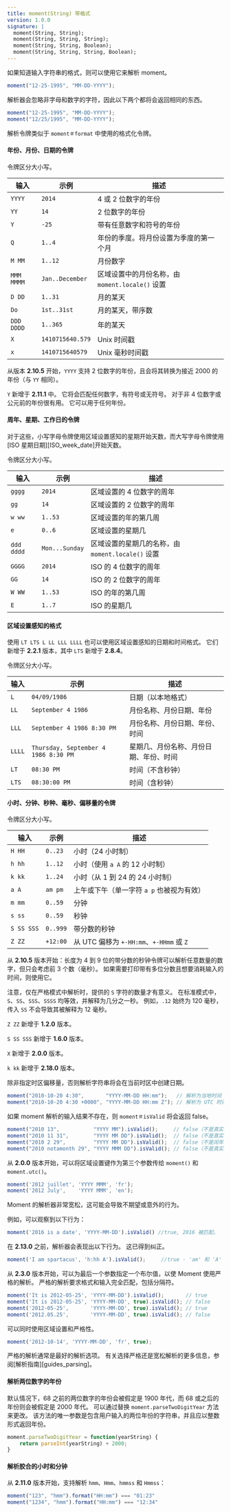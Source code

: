 ```yaml
---
title: moment(String) 带格式
version: 1.0.0
signature: |
  moment(String, String);
  moment(String, String, String);
  moment(String, String, Boolean);
  moment(String, String, String, Boolean);
---
```



如果知道输入字符串的格式，则可以使用它来解析 moment。

```javascript
moment("12-25-1995", "MM-DD-YYYY");
```

解析器会忽略非字母和数字的字符，因此以下两个都将会返回相同的东西。

```javascript
moment("12-25-1995", "MM-DD-YYYY");
moment("12/25/1995", "MM-DD-YYYY");
```

解析令牌类似于 `moment＃format` 中使用的格式化令牌。

#### 年份、月份、日期的令牌

令牌区分大小写。

| 输入       | 示例          | 描述 |
| ----------- | ---------------- | ----------- |
| `YYYY`      | `2014`           | 4 或 2 位数字的年份 |
| `YY`        | `14`             | 2 位数字的年份 |
| `Y`         | `-25`            | 带有任意数字和符号的年份 |
| `Q`         | `1..4`           | 年份的季度。将月份设置为季度的第一个月 |
| `M MM`      | `1..12`          | 月份数字 |
| `MMM MMMM`  | `Jan..December`  | 区域设置中的月份名称，由 `moment.locale()` 设置 |
| `D DD`      | `1..31`          | 月的某天 |
| `Do`        | `1st..31st`      | 月的某天，带序数 |
| `DDD DDDD`  | `1..365`         | 年的某天 |
| `X`         | `1410715640.579` | Unix 时间戳 |
| `x`         | `1410715640579`  | Unix 毫秒时间戳 |

从版本 **2.10.5** 开始，`YYYY` 支持 2 位数字的年份，且会将其转换为接近 2000 的年份（与 `YY` 相同）。

`Y` 新增于 **2.11.1** 中。 
它将会匹配任何数字，有符号或无符号。 
对于非 4 位数字或公元前的年份很有用。 
它可以用于任何年份。


#### 周年、星期、工作日的令牌

对于这些，小写字母令牌使用区域设置感知的星期开始天数，而大写字母令牌使用 [ISO 星期日期][ISO_week_date]开始天数。

令牌区分大小写。

| 输入       | 示例          | 描述 |
| ----------- | ---------------- | ----------- |
| `gggg`      | `2014`           | 区域设置的 4 位数字的周年 |
| `gg`        | `14`             | 区域设置的 2 位数字的周年 |
| `w ww`      | `1..53`          | 区域设置的年的第几周 |
| `e`         | `0..6`           | 区域设置的星期几 |
| `ddd dddd`  | `Mon...Sunday`   | 区域设置的星期几的名称，由 `moment.locale()` 设置 |
| `GGGG`      | `2014`           | ISO 的 4 位数字的周年 |
| `GG`        | `14`             | ISO 的 2 位数字的周年 |
| `W WW`      | `1..53`          | ISO 的年的第几周 |
| `E`         | `1..7`           | ISO 的星期几 |


#### 区域设置感知的格式

使用 `LT LTS L LL LLL LLLL` 也可以使用区域设置感知的日期和时间格式。 
它们新增于 **2.2.1** 版本，其中 `LTS` 新增于 **2.8.4**。

令牌区分大小写。

| 输入          | 示例                               | 描述 |
| -------------- | ------------------------------------- | ----------- |
| `L`            | `04/09/1986`                          | 日期（以本地格式） |
| `LL`           | `September 4 1986`                    | 月份名称、月份日期、年份
| `LLL`          | `September 4 1986 8:30 PM`            | 月份名称、月份日期、年份、时间 |
| `LLLL`         | `Thursday, September 4 1986 8:30 PM`  | 星期几、月份名称、月份日期、年份、时间	 |
| `LT`           | `08:30 PM`                            | 时间（不含秒钟） |
| `LTS`          | `08:30:00 PM`                         | 时间（含秒钟） |

#### 小时、分钟、秒种、毫秒、偏移量的令牌

令牌区分大小写。

| 输入          | 示例  | 描述 |
| -------------- | -------- | ----------- |
| `H HH`         | `0..23`  | 小时（24 小时制） |
| `h hh`         | `1..12`  | 小时（使用 `a A` 的 12 小时制） |
| `k kk`         | `1..24`  | 小时（从 1 到 24 的 24 小时制） |
| `a A`          | `am pm`  | 上午或下午（单一字符 `a p` 也被视为有效） |
| `m mm`         | `0..59`  | 分钟 |
| `s ss`         | `0..59`  | 秒钟 |
| `S SS SSS`     | `0..999` | 带分数的秒钟 |
| `Z ZZ`         | `+12:00` | 从 UTC 偏移为 `+-HH:mm`、`+-HHmm` 或 `Z` |

从 **2.10.5** 版本开始：长度为 4 到 9 位的带分数的秒钟令牌可以解析任意数量的数字，但只会考虑前 3 个数（毫秒）。 
如果需要打印带有多位分数且想要消耗输入的时间，则使用它。

注意，仅在严格模式中解析时，提供的 `S` 字符的数量才有意义。 
在标准模式中，`S`、`SS`、`SSS`、`SSSS` 均等效，并解释为几分之一秒。 
例如，`.12` 始终为 120 毫秒，传入 `SS` 不会导致其被解释为 12 毫秒。

`Z ZZ` 新增于 **1.2.0** 版本。

`S SS SSS` 新增于 **1.6.0** 版本。

`X` 新增于 **2.0.0** 版本。

`k kk` 新增于 **2.18.0** 版本。

除非指定时区偏移量，否则解析字符串将会在当前时区中创建日期。

```js
moment("2010-10-20 4:30",       "YYYY-MM-DD HH:mm");   // 解析为当地时间 4:30。
moment("2010-10-20 4:30 +0000", "YYYY-MM-DD HH:mm Z"); // 解析为 UTC 时间 4:30。
```

如果 moment 解析的输入结果不存在，则 `moment＃isValid` 将会返回 false。

```js
moment("2010 13",           "YYYY MM").isValid();     // false（不是真实的月份）
moment("2010 11 31",        "YYYY MM DD").isValid();  // false（不是真实的日期）
moment("2010 2 29",         "YYYY MM DD").isValid();  // false（不是闰年）
moment("2010 notamonth 29", "YYYY MMM DD").isValid(); // false（不是真实的月份名称）
```

从 **2.0.0** 版本开始，可以将区域设置键作为第三个参数传给 `moment()` 和 `moment.utc()`。

```js
moment('2012 juillet', 'YYYY MMM', 'fr');
moment('2012 July',    'YYYY MMM', 'en');
```

Moment 的解析器非常宽松，这可能会导致不期望或意外的行为。

例如，可以观察到以下行为：

```javascript
moment('2016 is a date', 'YYYY-MM-DD').isValid() //true, 2016 被匹配。
```

在 **2.13.0** 之前，解析器会表现出以下行为。 
这已得到纠正。

```javascript
moment('I am spartacus', 'h:hh A').isValid();     //true - 'am' 和 'A' 标志匹配。
```

从 **2.3.0** 版本开始，可以为最后一个参数指定一个布尔值，以使 Moment 使用严格的解析。 
严格的解析要求格式和输入完全匹配，包括分隔符。

```javascript
moment('It is 2012-05-25', 'YYYY-MM-DD').isValid();       // true
moment('It is 2012-05-25', 'YYYY-MM-DD', true).isValid(); // false
moment('2012-05-25',       'YYYY-MM-DD', true).isValid(); // true
moment('2012.05.25',       'YYYY-MM-DD', true).isValid(); // false
```

可以同时使用区域设置和严格性。

```javascript
moment('2012-10-14', 'YYYY-MM-DD', 'fr', true);
```

严格的解析通常是最好的解析选项。 
有关选择严格还是宽松解析的更多信息，参阅[解析指南][guides_parsing]。

#### 解析两位数字的年份

默认情况下，68 之前的两位数字的年份会被假定是 1900 年代，而 68 或之后的年份则会被假定是 2000 年代。 
可以通过替换 `moment.parseTwoDigitYear` 方法来更改。 
该方法的唯一参数是包含用户输入的两位年份的字符串，并且应以整数形式返回年份。

```javascript
moment.parseTwoDigitYear = function(yearString) {
    return parseInt(yearString) + 2000;
}
```

#### 解析胶合的小时和分钟

从 **2.11.0** 版本开始，支持解析 `hmm`、`Hmm`、`hmmss` 和 `Hmmss`：

```javascript
moment("123", "hmm").format("HH:mm") === "01:23"
moment("1234", "hmm").format("HH:mm") === "12:34"
```

